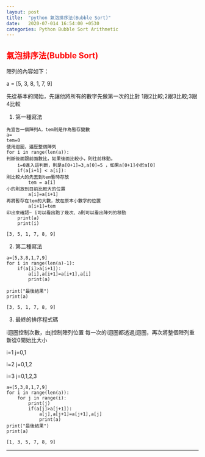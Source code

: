 ```yaml
---
layout: post
title:  "python 氣泡排序法(Bubble Sort)"
date:   2020-07-014 16:54:00 +0530
categories: Python Bubble Sort Arithmetic
---
```

<title><font color="#FF0000" style="font-weight:bold;"> 演算法 </font></title>

<h2><font color="#FF0000" style="font-weight:bold;"> 氣泡排序法(Bubble Sort) </font></h2>

陣列的內容如下：

a = [5, 3, 8, 1, 7, 9]


先從基本的開始，先讓他將所有的數字先做第一次的比對
1跟2比較;2跟3比較;3跟4比較

1. 第一種寫法
``` 
先宣告一個陣列A，tem則是作為暫存變數
a=
tem=0
使用迴圈，遍歷整個陣列
for i in range(len(a)):
判斷後面跟前面數比，如果後面比較小，則往前移動。
	i=0進入這判斷，則是a[0+1]=3,a[0]=5 ，如果a[0+1]小於a[0]
	if(a[i+1] < a[i]):
則比較大的先丟到tem暫時存放
        tem = a[i]
小的則放到目前比較大的位置
        a[i]=a[i+1]
再將暫存在tem的大數，放在原本小數字的位置
        a[i+1]=tem
印出來確認~ i可以看出跑了幾次、a則可以看出陣列的移動
	print(a)
	print(i)
	
[3, 5, 1, 7, 8, 9]
```



2. 第二種寫法
```
a=[5,3,8,1,7,9]
for i in range(len(a)-1):
    if(a[i]>a[i+1]):
        a[i],a[i+1]=a[i+1],a[i]
        print(a)
		
print("最後結果")
print(a)

[3, 5, 1, 7, 8, 9]
```




3. 最終的排序程式碼

i迴圈控制次數，由j控制陣列位置
每一次的i迴圈都透過j迴圈，再次將整個陣列重新從0開始比大小

i=1
j=0,1

i=2
j=0,1,2

i=3
j=0,1,2,3



```
a=[5,3,8,1,7,9]
for i in range(len(a)):
    for j in range(i):
        print(j)
        if(a[j]>a[j+1]):
            a[j],a[j+1]=a[j+1],a[j]
            print(a)
print("最後結果")
print(a)

[1, 3, 5, 7, 8, 9]

```





<hr size="3px" align="center" width="100%">



<p></p>
<p></p>




<p></p>
<p></p>




